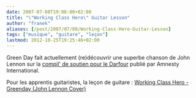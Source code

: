 ```yaml
---
date: 2007-07-08T19:08:00+02:00
title: "\"Working Class Hero\" Guitar Lesson"
author: "franek"
aliases: [/post/2007/07/08/Working-Class-Hero-Guitar-Lesson]
tags: ["musique", "guitare", "leçon"]
lastmod: 2012-10-25T19:25:46+02:00
---
```

Green Day fait actuellement (re)découvrir une superbe chanson de John Lennon sur la [compil' de soutien pour le Darfour](http://www.boutique.amnesty.fr/product_info.php?products_id=1169) publié par Amnesty International.

Pour les apprentis guitaristes, la leçon de guitare : [Working Class Hero - Greenday (John Lennon Cover)](http://video-tabs.com/working-class-hero-greenday-john-lennon-cover)
